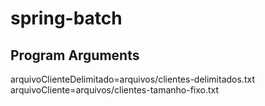 # spring-batch

## Program Arguments
arquivoClienteDelimitado=arquivos/clientes-delimitados.txt arquivoCliente=arquivos/clientes-tamanho-fixo.txt
